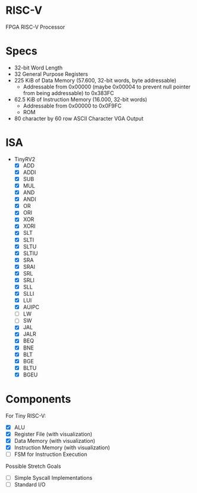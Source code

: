 # RISC-V
FPGA RISC-V Processor

# Specs
- 32-bit Word Length
- 32 General Purpose Registers
- 225 KiB of Data Memory (57.600, 32-bit words, byte addressable)
    - Addressable from 0x00000 (maybe 0x00004 to prevent null pointer from being addressable) to 0x383FC
- 62.5 KiB of Instruction Memory (16.000, 32-bit words)
    - Addressable from 0x00000 to 0x0F9FC
    - ROM
- 80 character by 60 row ASCII Character VGA Output 

# ISA
- TinyRV2
    - [X] ADD
    - [X] ADDI
    - [X] SUB
    - [X] MUL
    - [X] AND
    - [X] ANDI
    - [X] OR
    - [X] ORI
    - [X] XOR
    - [X] XORI
    - [X] SLT
    - [X] SLTI
    - [X] SLTU
    - [X] SLTIU
    - [X] SRA
    - [X] SRAI
    - [X] SRL
    - [X] SRLI
    - [X] SLL
    - [X] SLLI
    - [X] LUI
    - [X] AUIPC
    - [ ] LW
    - [ ] SW
    - [X] JAL
    - [X] JALR
    - [X] BEQ
    - [X] BNE
    - [X] BLT
    - [X] BGE
    - [X] BLTU
    - [X] BGEU

# Components
For Tiny RISC-V:
- [X] ALU
- [X] Register File (with visualization)
- [X] Data Memory (with visualization)
- [X] Instruction Memory (with visualization)
- [ ] FSM for Instruction Execution

Possible Stretch Goals
- [ ] Simple Syscall Implementations
- [ ] Standard I/O